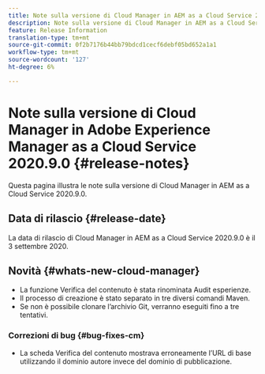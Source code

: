 ```yaml
---
title: Note sulla versione di Cloud Manager in AEM as a Cloud Service 2020.9.0
description: Note sulla versione di Cloud Manager in AEM as a Cloud Service 2020.9.0
feature: Release Information
translation-type: tm+mt
source-git-commit: 0f2b7176b44bb79bdcd1cecf6debf05bd652a1a1
workflow-type: tm+mt
source-wordcount: '127'
ht-degree: 6%

---
```



# Note sulla versione di Cloud Manager in Adobe Experience Manager as a Cloud Service 2020.9.0 {#release-notes}

Questa pagina illustra le note sulla versione di Cloud Manager in AEM as a Cloud Service 2020.9.0.

## Data di rilascio {#release-date}

La data di rilascio di Cloud Manager in AEM as a Cloud Service 2020.9.0 è il 3 settembre 2020.

## Novità {#whats-new-cloud-manager}

* La funzione Verifica del contenuto è stata rinominata Audit esperienze.
* Il processo di creazione è stato separato in tre diversi comandi Maven.
* Se non è possibile clonare l’archivio Git, verranno eseguiti fino a tre tentativi.

### Correzioni di bug {#bug-fixes-cm}

* La scheda Verifica del contenuto mostrava erroneamente l’URL di base utilizzando il dominio autore invece del dominio di pubblicazione.